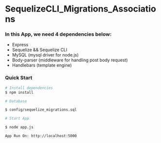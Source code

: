 # SequelizeCLI_Migrations_Associations

### In this App, we need 4 dependencies below:

- Express
- Sequelize && Sequelize CLI
- MySQL (mysql driver for node.js)
- Body-parser (middleware for handling post body request)
- Handlebars (template engine)

### Quick Start
  
```bash
# Install dependencies
$ npm install

# Database

$ config/sequelize_migrations.sql

# Start App

$ node app.js

App Run On: http://localhost:5000

```
